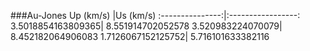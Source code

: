 ###Au-Jones
Up (km/s) |Us (km/s)
:---------------:|:-----------------:
3.5018854163809365| 8.551914702052578
3.520983224070079| 8.452182064906083
1.7126067152125752| 5.716101633382116
